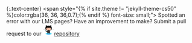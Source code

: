 
{:.text-center}
<span style="{% if site.theme != "jekyll-theme-cs50" %}color:rgba(36, 36, 36,0.7);{% endif %} font-size: small;">
    Spotted an error with our LMS pages? Have an improvement to make? Submit a pull request to our
    <a href="https://github.com/shaananc/foa-website"><img alt="GitHub" class="img-responsive rounded-circle" height="30px" src="/assets/images/octocat.png" style="height:30px;">repository</a>
</span>